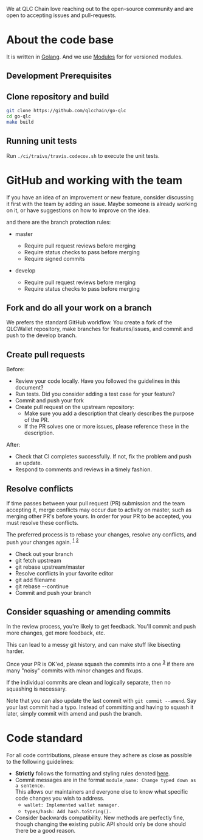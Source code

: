 We at QLC Chain love reaching out to the open-source community and are open to accepting issues and pull-requests.

# About the code base

It is written in [Golang](https://golang.org). And we use [Modules](https://github.com/golang/go/wiki/Modules) for for versioned modules. 

## Development Prerequisites

## Clone repository and build
```bash
git clone https://github.com/qlcchain/go-qlc
cd go-qlc
make build
```

## Running unit tests

Run `./ci/traivs/travis.codecov.sh` to execute the unit tests.

# GitHub and working with the team

If you have an idea of an improvement or new feature, consider discussing it first with the team by adding an issue. Maybe someone is already working on it, or have suggestions on how to improve on the idea. 

and there are the branch protection rules:

- master
  - Require pull request reviews before merging
  - Require status checks to pass before merging
  - Require signed commits

- develop
  - Require pull request reviews before merging
  - Require status checks to pass before merging

## Fork and do all your work on a branch
We prefers the standard GitHub workflow. You create a fork of the QLCWallet repository, make branches for features/issues, and commit and push to the develop branch. 

## Create pull requests
Before:
* Review your code locally. Have you followed the guidelines in this document?
* Run tests. Did you consider adding a test case for your feature?
* Commit and push your fork
* Create pull request on the upstream repository:
    * Make sure you add a description that clearly describes the purpose of the PR.
    * If the PR solves one or more issues, please reference these in the description.

After:
* Check that CI completes successfully. If not, fix the problem and push an update.
* Respond to comments and reviews in a timely fashion.

## Resolve conflicts

If time passes between your pull request (PR) submission and the team accepting it, merge conflicts may occur due to activity on master, such as merging other PR's before yours. In order for your PR to be accepted, you must resolve these conflicts.

The preferred process is to rebase your changes, resolve any conflicts, and push your changes again. <sup>[1](#git_rebase_conflicts)</sup> <sup>[2](#git_merge_conflicts)</sup>

* Check out your branch
* git fetch upstream
* git rebase upstream/master
* Resolve conflicts in your favorite editor
* git add filename
* git rebase --continue
* Commit and push your branch

## Consider squashing or amending commits

In the review process, you're likely to get feedback. You'll commit and push more changes, get more feedback, etc. 

This can lead to a messy git history, and can make stuff like bisecting harder.

Once your PR is OK'ed, please squash the commits into a one <sup>[3](#git_squash)</sup> if there are many "noisy" commits with minor changes and fixups. 

If the individual commits are clean and logically separate, then no squashing is necessary.

Note that you can also update the last commit with `git commit --amend`. Say your last commit had a typo. Instead of committing and having to squash it later, simply commit with amend and push the branch.

# Code standard

For all code contributions, please ensure they adhere as close as possible to the following guidelines:

- **Strictly** follows the formatting and styling rules denoted [here](https://github.com/golang/go/wiki/CodeReviewComments).
- Commit messages are in the format `module_name: Change typed down as a sentence.`  
This allows our maintainers and everyone else to know what specific code changes you wish to address.
    - `wallet: Implemented wallet manager.`
    - `types/hash: Add hash.toString().`
- Consider backwards compatibility. New methods are perfectly fine, though changing the existing public API should only be done should there be a good reason.
